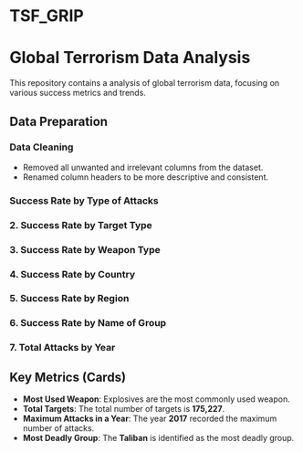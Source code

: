 # TSF_GRIP

# Global Terrorism Data Analysis

This repository contains a analysis of global terrorism data, focusing on various success metrics and trends.

## Data Preparation

### Data Cleaning
- Removed all unwanted and irrelevant columns from the dataset.
- Renamed column headers to be more descriptive and consistent.

### Success Rate by Type of Attacks
### 2. Success Rate by Target Type
### 3. Success Rate by Weapon Type
### 4. Success Rate by Country
### 5. Success Rate by Region
### 6. Success Rate by Name of Group
### 7. Total Attacks by Year


## Key Metrics (Cards)
- **Most Used Weapon**: Explosives are the most commonly used weapon.
- **Total Targets**: The total number of targets is **175,227**.
- **Maximum Attacks in a Year**: The year **2017** recorded the maximum number of attacks.
- **Most Deadly Group**: The **Taliban** is identified as the most deadly group.
